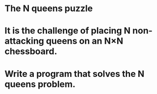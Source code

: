 # The N queens puzzle
# It is the challenge of placing N non-attacking queens on an N×N chessboard.
# Write a program that solves the N queens problem.
